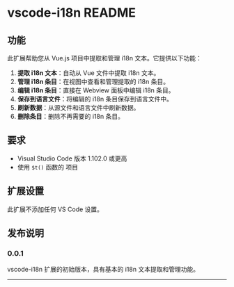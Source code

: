 # vscode-i18n README

## 功能

此扩展帮助您从 Vue.js 项目中提取和管理 i18n 文本。它提供以下功能：

1. **提取 i18n 文本**：自动从 Vue 文件中提取 i18n 文本。
2. **管理 i18n 条目**：在视图中查看和管理提取的 i18n 条目。
3. **编辑 i18n 条目**：直接在 Webview 面板中编辑 i18n 条目。
4. **保存到语言文件**：将编辑的 i18n 条目保存到语言文件中。
5. **刷新数据**：从源文件和语言文件中刷新数据。
6. **删除条目**：删除不再需要的 i18n 条目。

## 要求

- Visual Studio Code 版本 1.102.0 或更高
- 使用 `$t()` 函数的 项目

## 扩展设置

此扩展不添加任何 VS Code 设置。

## 发布说明

### 0.0.1

vscode-i18n 扩展的初始版本，具有基本的 i18n 文本提取和管理功能。

---
